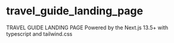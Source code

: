 # travel_guide_landing_page

TRAVEL GUIDE LANDING PAGE
Powered by the Next.js 13.5+ with typescript and tailwind.css
